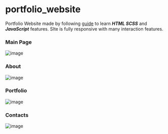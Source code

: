 # portfolio_website

Portfolio Website made by following [guide](https://www.youtube.com/watch?v=xV7S8BhIeBo&ab_channel=freeCodeCamp.org) to learn _**HTML SCSS**_ and _**JavaScript**_ features.
SIte is fully responsive with many interaction features.

### Main Page
![image](https://user-images.githubusercontent.com/80630476/162738672-6d1576d8-672b-45b1-b587-eec589fb756c.png)

### About 
![image](https://user-images.githubusercontent.com/80630476/162738218-2f3a04e7-6d20-462f-b298-95da915c1e42.png)

### Portfolio
![image](https://user-images.githubusercontent.com/80630476/162738406-5811336c-1ecd-4f7a-b1cb-e7e50b4e2b01.png)

### Contacts
![image](https://user-images.githubusercontent.com/80630476/162738491-d596422f-ebf0-4c5c-a234-1212fd2ba5b4.png)

